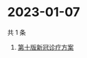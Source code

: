 # 2023-01-07

共 1 条

<!-- BEGIN -->
<!-- 最后更新时间 Sat Jan 07 2023 00:07:22 GMT+0800 (China Standard Time) -->

1. [第十版新冠诊疗方案](https://www.zhihu.com/search?q=第十版新冠诊疗方案)

<!-- END -->
